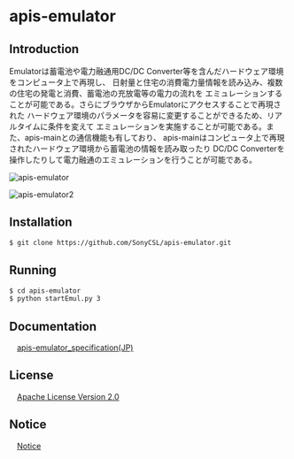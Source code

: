 # apis-emulator

## Introduction
Emulatorは蓄電池や電力融通用DC/DC Converter等を含んだハードウェア環境をコンピュータ上で再現し、
日射量と住宅の消費電力量情報を読み込み、複数の住宅の発電と消費、蓄電池の充放電等の電力の流れを
エミュレーションすることが可能である。さらにブラウザからEmulatorにアクセスすることで再現された
ハードウェア環境のパラメータを容易に変更することができるため、リアルタイムに条件を変えて
エミュレーションを実施することが可能である。また、apis-mainとの通信機能も有しており、
apis-mainはコンピュータ上で再現されたハードウェア環境から蓄電池の情報を読み取ったり
DC/DC Converterを操作したりして電力融通のエミュレーションを行うことが可能である。

![apis-emulator](https://user-images.githubusercontent.com/71874910/94903858-60973700-04d5-11eb-8d60-c0bdbbec9b4a.PNG)

![apis-emulator2](https://user-images.githubusercontent.com/71874910/94904048-ace27700-04d5-11eb-9dec-f144644dbf44.PNG)


## Installation
```bash
$ git clone https://github.com/SonyCSL/apis-emulator.git
```

## Running
```bash
$ cd apis-emulator
$ python startEmul.py 3
```

## Documentation
&emsp;[apis-emulator_specification(JP)](https://github.com/SonyCSL/apis-emulator/blob/master/doc/jp/apis-emulator_specification.md)


## License
&emsp;[Apache License Version 2.0](https://github.com/oes-github/apis-emulator/blob/master/LICENSE)

## Notice
&emsp;[Notice](https://github.com/oes-github/apis-emulator/blob/master/NOTICE.md)
